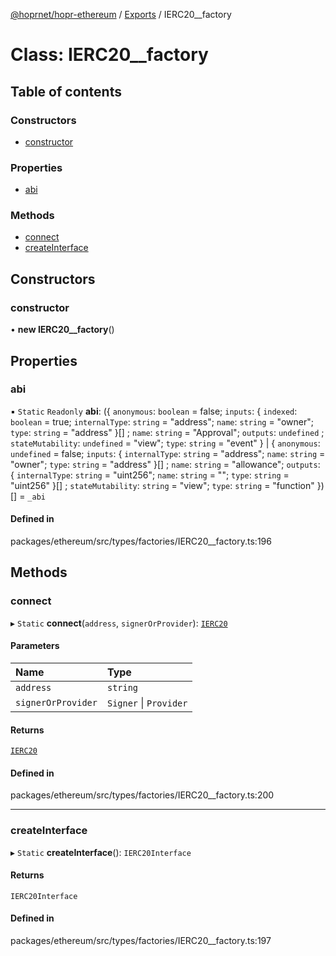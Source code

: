 [@hoprnet/hopr-ethereum](../README.md) / [Exports](../modules.md) / IERC20\_\_factory

# Class: IERC20\_\_factory

## Table of contents

### Constructors

- [constructor](IERC20__factory.md#constructor)

### Properties

- [abi](IERC20__factory.md#abi)

### Methods

- [connect](IERC20__factory.md#connect)
- [createInterface](IERC20__factory.md#createinterface)

## Constructors

### constructor

• **new IERC20__factory**()

## Properties

### abi

▪ `Static` `Readonly` **abi**: ({ `anonymous`: `boolean` = false; `inputs`: { `indexed`: `boolean` = true; `internalType`: `string` = "address"; `name`: `string` = "owner"; `type`: `string` = "address" }[] ; `name`: `string` = "Approval"; `outputs`: `undefined` ; `stateMutability`: `undefined` = "view"; `type`: `string` = "event" } \| { `anonymous`: `undefined` = false; `inputs`: { `internalType`: `string` = "address"; `name`: `string` = "owner"; `type`: `string` = "address" }[] ; `name`: `string` = "allowance"; `outputs`: { `internalType`: `string` = "uint256"; `name`: `string` = ""; `type`: `string` = "uint256" }[] ; `stateMutability`: `string` = "view"; `type`: `string` = "function" })[] = `_abi`

#### Defined in

packages/ethereum/src/types/factories/IERC20__factory.ts:196

## Methods

### connect

▸ `Static` **connect**(`address`, `signerOrProvider`): [`IERC20`](IERC20.md)

#### Parameters

| Name | Type |
| :------ | :------ |
| `address` | `string` |
| `signerOrProvider` | `Signer` \| `Provider` |

#### Returns

[`IERC20`](IERC20.md)

#### Defined in

packages/ethereum/src/types/factories/IERC20__factory.ts:200

___

### createInterface

▸ `Static` **createInterface**(): `IERC20Interface`

#### Returns

`IERC20Interface`

#### Defined in

packages/ethereum/src/types/factories/IERC20__factory.ts:197
